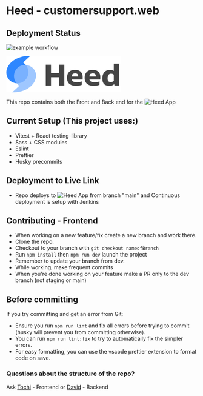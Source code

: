 # Heed - customersupport.web

## Deployment Status

![example workflow](https://github.com/workshopapps/customersupport.web/actions/workflows/main.yml/badge.svg)

![Heed Logo](/scrybe_frontend/src/assets/heed_logo_with_text.svg)

This repo contains both the Front and Back end for the ![Heed App](/scrybe_frontend/public/scrybe_logo.svg)

## Current Setup (This project uses:)

- Vitest + React testing-library
- Sass + CSS modules
- Eslint
- Prettier
- Husky precommits

## Deployment to Live Link

- Repo deploys to ![Heed App](/scrybe_frontend/public/scrybe_logo.svg)  from branch "main" and Continuous deployment is setup with Jenkins

## Contributing - Frontend

- When working on a new feature/fix create a new branch and work there.
- Clone the repo.
- Checkout to your branch with `git checkout nameofBranch`
- Run `npm install` then `npm run dev` launch the project
- Remember to update your branch from dev.
- While working, make frequent commits
- When you're done working on your feature make a PR only to the dev branch (not staging or main)

## Before committing

If you try committing and get an error from Git:

- Ensure you run `npm run lint` and fix all errors before trying to commit (husky will prevent you from committing otherwise).
- You can run `npm run lint:fix` to try to automatically fix the simpler errors.
- For easy formatting, you can use the vscode prettier extension to format code on save.

### Questions about the structure of the repo?

Ask [Tochi](https://github.com/tochibedford) - Frontend
or
[David](https://github.com/DavidIkechi) - Backend
